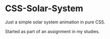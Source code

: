 # CSS-Solar-System
Just a simple solar system animation in pure CSS.

Started as part of an assignment in my studies.


